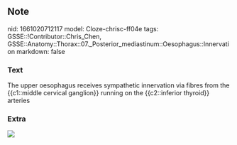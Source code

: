 ## Note
nid: 1661020712117
model: Cloze-chrisc-ff04e
tags: GSSE::!Contributor::Chris_Chen, GSSE::Anatomy::Thorax::07._Posterior_mediastinum::Oesophagus::Innervation
markdown: false

### Text
The upper oesophagus receives sympathetic innervation via fibres from the {{c1::middle cervical ganglion}} running on the {{c2::inferior thyroid}} arteries

### Extra
<img src="gimo6-f4.jpg">
